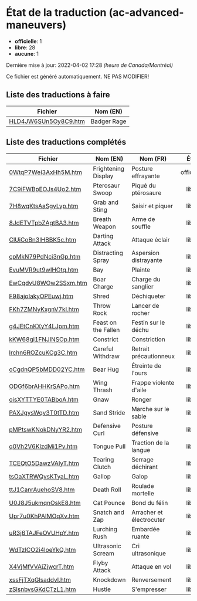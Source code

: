# État de la traduction (ac-advanced-maneuvers)

 * **officielle**: 1
 * **libre**: 28
 * **aucune**: 1


Dernière mise à jour: 2022-04-02 17:28 *(heure de Canada/Montréal)*

Ce fichier est généré automatiquement. NE PAS MODIFIER!
## Liste des traductions à faire

| Fichier   | Nom (EN)    |
|-----------|-------------|
|[HLD4JW6SUn5Oy8C9.htm](ac-advanced-maneuvers/HLD4JW6SUn5Oy8C9.htm)|Badger Rage|

## Liste des traductions complétés

| Fichier   | Nom (EN)    | Nom (FR)    | État |
|-----------|-------------|-------------|:----:|
|[0WtqP7Wei3AxHh5M.htm](ac-advanced-maneuvers/0WtqP7Wei3AxHh5M.htm)|Frightening Display|Posture effrayante|officielle|
|[7C9iFWBpEOJs4Uo2.htm](ac-advanced-maneuvers/7C9iFWBpEOJs4Uo2.htm)|Pterosaur Swoop|Piqué du ptérosaure|libre|
|[7H8wqKtsAaSgyLyp.htm](ac-advanced-maneuvers/7H8wqKtsAaSgyLyp.htm)|Grab and Sting|Saisir et piquer|libre|
|[8JdETVTpbZAgtBA3.htm](ac-advanced-maneuvers/8JdETVTpbZAgtBA3.htm)|Breath Weapon|Arme de souffle|libre|
|[ClUiCoBn3lHBBK5c.htm](ac-advanced-maneuvers/ClUiCoBn3lHBBK5c.htm)|Darting Attack|Attaque éclair|libre|
|[cpMkN79PdNci3nGp.htm](ac-advanced-maneuvers/cpMkN79PdNci3nGp.htm)|Distracting Spray|Aspersion distrayante|libre|
|[EvuMVR9ut9wIHOtq.htm](ac-advanced-maneuvers/EvuMVR9ut9wIHOtq.htm)|Bay|Plainte|libre|
|[EwCqdvU8WOw2SSxm.htm](ac-advanced-maneuvers/EwCqdvU8WOw2SSxm.htm)|Boar Charge|Charge du sanglier|libre|
|[F98ajoIakyOPEuwj.htm](ac-advanced-maneuvers/F98ajoIakyOPEuwj.htm)|Shred|Déchiqueter|libre|
|[FKh7ZMNyKxgnV7kI.htm](ac-advanced-maneuvers/FKh7ZMNyKxgnV7kI.htm)|Throw Rock|Lancer de rocher|libre|
|[g4JEtCnKXyY4LJpm.htm](ac-advanced-maneuvers/g4JEtCnKXyY4LJpm.htm)|Feast on the Fallen|Festin sur le déchu|libre|
|[kKW68gi1FNJlNSOp.htm](ac-advanced-maneuvers/kKW68gi1FNJlNSOp.htm)|Constrict|Constriction|libre|
|[lrchn6ROZcuKCg3C.htm](ac-advanced-maneuvers/lrchn6ROZcuKCg3C.htm)|Careful Withdraw|Retrait précautionneux|libre|
|[oCgdnQP5bMDD02YC.htm](ac-advanced-maneuvers/oCgdnQP5bMDD02YC.htm)|Bear Hug|Étreinte de l'ours|libre|
|[ODGf6brAHHKrSAPo.htm](ac-advanced-maneuvers/ODGf6brAHHKrSAPo.htm)|Wing Thrash|Frappe violente d'aile|libre|
|[oisXYTTYE0TABboA.htm](ac-advanced-maneuvers/oisXYTTYE0TABboA.htm)|Gnaw|Ronger|libre|
|[PAXJgysWqv3T0tTD.htm](ac-advanced-maneuvers/PAXJgysWqv3T0tTD.htm)|Sand Stride|Marche sur le sable|libre|
|[pMPtswKNokDNyYR2.htm](ac-advanced-maneuvers/pMPtswKNokDNyYR2.htm)|Defensive Curl|Posture défensive|libre|
|[q0Vh2V6KlzdMi1Pv.htm](ac-advanced-maneuvers/q0Vh2V6KlzdMi1Pv.htm)|Tongue Pull|Traction de la langue|libre|
|[TCEQtO5DawzVAIyT.htm](ac-advanced-maneuvers/TCEQtO5DawzVAIyT.htm)|Tearing Clutch|Serrage déchirant|libre|
|[tsOaXTRWQvsKTyaL.htm](ac-advanced-maneuvers/tsOaXTRWQvsKTyaL.htm)|Gallop|Galop|libre|
|[ttJ1CanrAuehoSV8.htm](ac-advanced-maneuvers/ttJ1CanrAuehoSV8.htm)|Death Roll|Roulade mortelle|libre|
|[U0J8J5ukmqnOskE8.htm](ac-advanced-maneuvers/U0J8J5ukmqnOskE8.htm)|Cat Pounce|Bond du félin|libre|
|[Upr7u0KhPAIMOqXv.htm](ac-advanced-maneuvers/Upr7u0KhPAIMOqXv.htm)|Snatch and Zap|Arracher et électrocuter|libre|
|[uR3j6TAJFeOVUHpY.htm](ac-advanced-maneuvers/uR3j6TAJFeOVUHpY.htm)|Lurching Rush|Embardée ruante|libre|
|[WdTzlCO2i4loeYkQ.htm](ac-advanced-maneuvers/WdTzlCO2i4loeYkQ.htm)|Ultrasonic Scream|Cri ultrasonique|libre|
|[X4VjMfVVAjZjwcrT.htm](ac-advanced-maneuvers/X4VjMfVVAjZjwcrT.htm)|Flyby Attack|Attaque en vol|libre|
|[xssFjTXqGlsaddvl.htm](ac-advanced-maneuvers/xssFjTXqGlsaddvl.htm)|Knockdown|Renversement|libre|
|[zSlsnbvsGKdCTzL1.htm](ac-advanced-maneuvers/zSlsnbvsGKdCTzL1.htm)|Hustle|S'empresser|libre|

